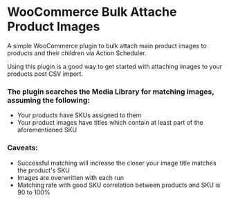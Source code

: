 # WooCommerce Bulk Attache Product Images

A simple WooCommerce plugin to bulk attach main product images to products and their children via Action Scheduler.

Using this plugin is a good way to get started with attaching images to your products post CSV import.

### The plugin searches the Media Library for matching images, assuming the following:

- Your products have SKUs assigned to them
- Your product images have titles which contain at least part of the aforementioned SKU

### Caveats:

- Successful matching will increase the closer your image title matches the product's SKU
- Images are overwritten with each run
- Matching rate with good SKU correlation between products and SKU is 90 to 100%
